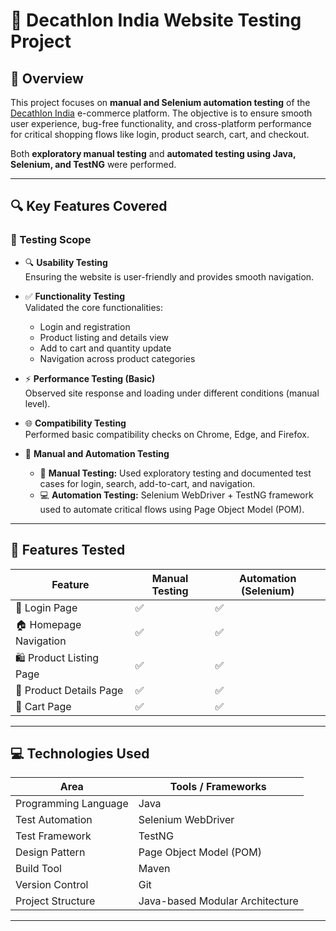 
# 🛒 Decathlon India Website Testing Project

## 📖 Overview

This project focuses on **manual and Selenium automation testing** of the [Decathlon India](https://www.decathlon.in/) e-commerce platform. The objective is to ensure smooth user experience, bug-free functionality, and cross-platform performance for critical shopping flows like login, product search, cart, and checkout.

Both **exploratory manual testing** and **automated testing using Java, Selenium, and TestNG** were performed.

---

## 🔍 Key Features Covered

### 🧪 Testing Scope

- 🔍 **Usability Testing**  
  Ensuring the website is user-friendly and provides smooth navigation.

- ✅ **Functionality Testing**  
  Validated the core functionalities:
  - Login and registration
  - Product listing and details view
  - Add to cart and quantity update
  - Navigation across product categories

- ⚡ **Performance Testing (Basic)**  
  Observed site response and loading under different conditions (manual level).

- 🌐 **Compatibility Testing**  
  Performed basic compatibility checks on Chrome, Edge, and Firefox.

- 🤖 **Manual and Automation Testing**  
  - 📝 **Manual Testing:** Used exploratory testing and documented test cases for login, search, add-to-cart, and navigation.  
  - 💻 **Automation Testing:** Selenium WebDriver + TestNG framework used to automate critical flows using Page Object Model (POM).

---

## 🧪 Features Tested

| Feature                    | Manual Testing | Automation (Selenium) |
|----------------------------|----------------|------------------------|
| 🔐 Login Page              | ✅              | ✅                     |
| 🏠 Homepage Navigation     | ✅              | ✅                     |
| 🛍️ Product Listing Page    | ✅              | ✅                     |
| 📄 Product Details Page     | ✅              | ✅                     |
| 🛒 Cart Page               | ✅              | ✅                     |

---

## 💻 Technologies Used

| Area                 | Tools / Frameworks                |
|----------------------|-----------------------------------|
| Programming Language | Java                              |
| Test Automation      | Selenium WebDriver                |
| Test Framework       | TestNG                            |
| Design Pattern       | Page Object Model (POM)           |
| Build Tool           | Maven                             |
| Version Control      | Git                               |
| Project Structure    | Java-based Modular Architecture   |

---





